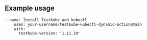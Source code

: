## Example usage

```
- name: Install Testkube and kubectl
    uses: your-username/testkube-kubectl-dynamic-action@main
    with:
      testkube-version: '1.11.19'

```
